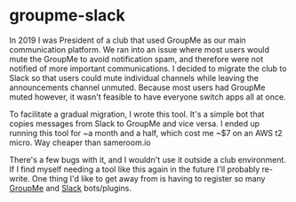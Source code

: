 # groupme-slack
In 2019 I was President of a club that used GroupMe as our main communication platform. We ran into an issue where most users would mute the GroupMe to avoid notification spam, and therefore were not notified of more important communications. I decided to migrate the club to Slack so that users could mute individual channels while leaving the announcements channel unmuted. Because most users had GroupMe muted however, it wasn't feasible to have everyone switch apps all at once.

To facilitate a gradual migration, I wrote this tool. It's a simple bot that copies messages from Slack to GroupMe and vice versa. I ended up running this tool for ~a month and a half, which cost me ~$7 on an AWS t2 micro. Way cheaper than sameroom.io

There's a few bugs with it, and I wouldn't use it outside a club environment. If I find myself needing a tool like this again in the future I'll probably re-write. One thing I'd like to get away from is having to register so many [GroupMe](https://dev.groupme.com/tutorials/bots) and [Slack](https://api.slack.com/start) bots/plugins.
